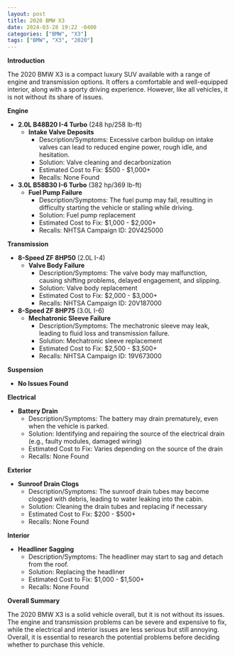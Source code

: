 ```yaml
---
layout: post
title: 2020 BMW X3
date: 2024-03-28 19:22 -0400
categories: ["BMW", "X3"]
tags: ["BMW", "X3", "2020"]
---
```

**Introduction**

The 2020 BMW X3 is a compact luxury SUV available with a range of engine and transmission options. It offers a comfortable and well-equipped interior, along with a sporty driving experience. However, like all vehicles, it is not without its share of issues.

**Engine**

* **2.0L B48B20 I-4 Turbo** (248 hp/258 lb-ft)
    * **Intake Valve Deposits**
        * Description/Symptoms: Excessive carbon buildup on intake valves can lead to reduced engine power, rough idle, and hesitation.
        * Solution: Valve cleaning and decarbonization
        * Estimated Cost to Fix: $500 - $1,000+
        * Recalls: None Found
* **3.0L B58B30 I-6 Turbo** (382 hp/369 lb-ft)
    * **Fuel Pump Failure**
        * Description/Symptoms: The fuel pump may fail, resulting in difficulty starting the vehicle or stalling while driving.
        * Solution: Fuel pump replacement
        * Estimated Cost to Fix: $1,000 - $2,000+
        * Recalls: NHTSA Campaign ID: 20V425000

**Transmission**

* **8-Speed ZF 8HP50** (2.0L I-4)
    * **Valve Body Failure**
        * Description/Symptoms: The valve body may malfunction, causing shifting problems, delayed engagement, and slipping.
        * Solution: Valve body replacement
        * Estimated Cost to Fix: $2,000 - $3,000+
        * Recalls: NHTSA Campaign ID: 20V187000
* **8-Speed ZF 8HP75** (3.0L I-6)
    * **Mechatronic Sleeve Failure**
        * Description/Symptoms: The mechatronic sleeve may leak, leading to fluid loss and transmission failure.
        * Solution: Mechatronic sleeve replacement
        * Estimated Cost to Fix: $2,500 - $3,500+
        * Recalls: NHTSA Campaign ID: 19V673000

**Suspension**

* **No Issues Found**

**Electrical**

* **Battery Drain**
    * Description/Symptoms: The battery may drain prematurely, even when the vehicle is parked.
    * Solution: Identifying and repairing the source of the electrical drain (e.g., faulty modules, damaged wiring)
    * Estimated Cost to Fix: Varies depending on the source of the drain
    * Recalls: None Found

**Exterior**

* **Sunroof Drain Clogs**
    * Description/Symptoms: The sunroof drain tubes may become clogged with debris, leading to water leaking into the cabin.
    * Solution: Cleaning the drain tubes and replacing if necessary
    * Estimated Cost to Fix: $200 - $500+
    * Recalls: None Found

**Interior**

* **Headliner Sagging**
    * Description/Symptoms: The headliner may start to sag and detach from the roof.
    * Solution: Replacing the headliner
    * Estimated Cost to Fix: $1,000 - $1,500+
    * Recalls: None Found

**Overall Summary**

The 2020 BMW X3 is a solid vehicle overall, but it is not without its issues. The engine and transmission problems can be severe and expensive to fix, while the electrical and interior issues are less serious but still annoying. Overall, it is essential to research the potential problems before deciding whether to purchase this vehicle.
